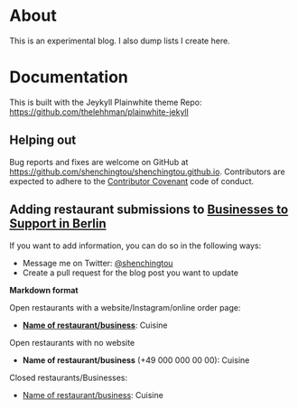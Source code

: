 # About

This is an experimental blog. I also dump lists I create here.

# Documentation

This is built with the Jeykyll Plainwhite theme
Repo: https://github.com/thelehhman/plainwhite-jekyll

## Helping out

Bug reports and fixes are welcome on GitHub at https://github.com/shenchingtou/shenchingtou.github.io. Contributors are expected to adhere to the [Contributor Covenant](http://contributor-covenant.org) code of conduct.

## Adding restaurant submissions to [Businesses to Support in Berlin](https://shenchingtou.github.io/startups/asian-businesses-berlin-covid19.html)

If you want to add information, you can do so in the following ways:
- Message me on Twitter: [@shenchingtou](https://www.twitter.com/@shenchingtou)
- Create a pull request for the blog post you want to update

**Markdown format**

Open restaurants with a website/Instagram/online order page:
* [**Name of restaurant/business**](https://includelinkhere.com): Cuisine

Open restaurants with no website
* **Name of restaurant/business** (+49 000 000 00 00): Cuisine

Closed restaurants/Businesses:
* [Name of restaurant/business](https://includelinkhere.com): Cuisine

